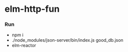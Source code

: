 # elm-http-fun

### Run

* npm i
* ./node_modules/json-server/bin/index.js good_db.json
* elm-reactor
